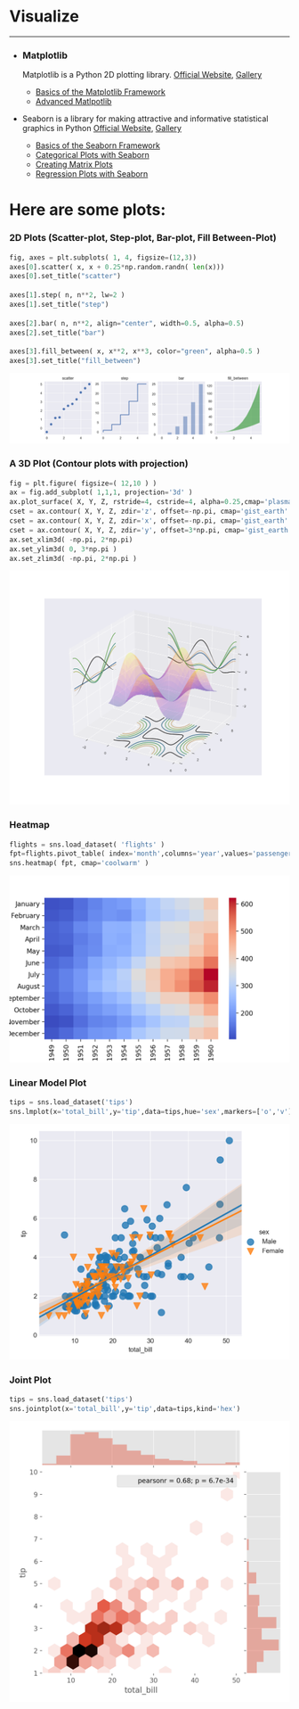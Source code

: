 # Visualize
___
- ### Matplotlib
     Matplotlib is a Python 2D plotting library. [Official Website](https://matplotlib.org/), [Gallery](https://matplotlib.org/gallery.html)
     
     - [Basics of the Matplotlib Framework](https://github.com/subhamsarangi/Visualize/blob/master/plt/1.%20matplotlib_basics.ipynb)
     - [Advanced Matlpotlib](https://github.com/subhamsarangi/Visualize/blob/master/plt/2.%20matplotlib_advanced.ipynb)

- Seaborn is a library for making attractive and informative statistical graphics in Python [Official Website](https://seaborn.pydata.org/), [Gallery](http://seaborn.pydata.org/examples/)

    - [Basics of the Seaborn Framework](https://github.com/subhamsarangi/Visualize/blob/master/plt/3.%20seaborn_basics.ipynb)
    - [Categorical Plots with Seaborn](https://github.com/subhamsarangi/Visualize/blob/master/plt/4.%20seaborn_categorical_plots.ipynb)
    - [Creating Matrix Plots](https://github.com/subhamsarangi/Visualize/blob/master/plt/5.%20seaborn_matrix_plots.ipynb)
    - [Regression Plots with Seaborn](https://github.com/subhamsarangi/Visualize/blob/master/plt/6_seaborn_regression.ipynb)

# Here are some plots:
### 2D Plots (Scatter-plot, Step-plot, Bar-plot, Fill Between-Plot)
```python
fig, axes = plt.subplots( 1, 4, figsize=(12,3))
axes[0].scatter( x, x + 0.25*np.random.randn( len(x)))
axes[0].set_title("scatter")

axes[1].step( n, n**2, lw=2 )
axes[1].set_title("step")

axes[2].bar( n, n**2, align="center", width=0.5, alpha=0.5)
axes[2].set_title("bar")

axes[3].fill_between( x, x**2, x**3, color="green", alpha=0.5 )
axes[3].set_title("fill_between")
```
![2D Plots](https://raw.githubusercontent.com/subhamsarangi/Visualize/master/plt/images/08%20other2D.png)



### A 3D Plot (Contour plots with projection) 
```python
fig = plt.figure( figsize=( 12,10 ) )
ax = fig.add_subplot( 1,1,1, projection='3d' )
ax.plot_surface( X, Y, Z, rstride=4, cstride=4, alpha=0.25,cmap='plasma' )
cset = ax.contour( X, Y, Z, zdir='z', offset=-np.pi, cmap='gist_earth' )
cset = ax.contour( X, Y, Z, zdir='x', offset=-np.pi, cmap='gist_earth' )
cset = ax.contour( X, Y, Z, zdir='y', offset=3*np.pi, cmap='gist_earth' )
ax.set_xlim3d( -np.pi, 2*np.pi)
ax.set_ylim3d( 0, 3*np.pi )
ax.set_zlim3d( -np.pi, 2*np.pi )
```
![3D plot](https://raw.githubusercontent.com/subhamsarangi/Visualize/master/plt/images/16%20contour_proj.png)



### Heatmap
```python
flights = sns.load_dataset( 'flights' )
fpt=flights.pivot_table( index='month',columns='year',values='passengers' )
sns.heatmap( fpt, cmap='coolwarm' )
```
![Heatmaps](https://raw.githubusercontent.com/subhamsarangi/Visualize/master/plt/images/sns_13heatmap.png)



### Linear Model Plot
```python
tips = sns.load_dataset('tips')
sns.lmplot(x='total_bill',y='tip',data=tips,hue='sex',markers=['o','v'],scatter_kws={'s':100})
```
![LM Plot](https://raw.githubusercontent.com/subhamsarangi/Visualize/master/plt/images/sns_16lmplot_2.png)



### Joint Plot
```python
tips = sns.load_dataset('tips')
sns.jointplot(x='total_bill',y='tip',data=tips,kind='hex')
```
![Joint Plot](https://raw.githubusercontent.com/subhamsarangi/Visualize/master/plt/images/sns_2joints_hex.png)
